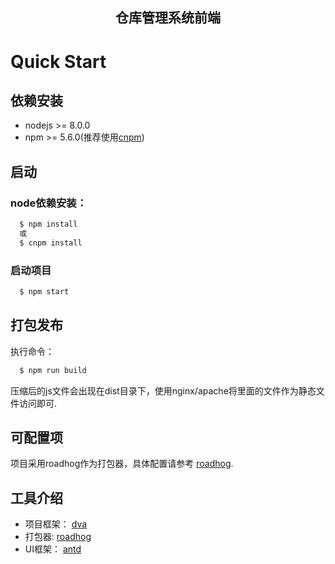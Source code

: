 <h2 align="center">仓库管理系统前端</h2>

# Quick Start

## 依赖安装

- nodejs >= 8.0.0
- npm >= 5.6.0(推荐使用[cnpm](https://npm.taobao.org/))

## 启动

### node依赖安装：

```bash
  $ npm install 
  或
  $ cnpm install
```

### 启动项目
```bash
  $ npm start
```

## 打包发布

执行命令：
```bash
  $ npm run build
```

压缩后的js文件会出现在dist目录下，使用nginx/apache将里面的文件作为静态文件访问即可.

## 可配置项

项目采用roadhog作为打包器，具体配置请参考 [roadhog](https://www.npmjs.com/package/roadhog).

## 工具介绍

- 项目框架： [dva](https://www.npmjs.com/package/dva)
- 打包器: [roadhog](https://www.npmjs.com/package/roadhog)
- UI框架： [antd](https://www.npmjs.com/package/antd)
